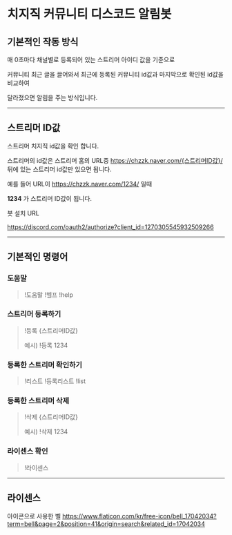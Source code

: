 # 치지직 커뮤니티 디스코드 알림봇

## 기본적인 작동 방식
매 0초마다 채널별로 등록되어 있는 스트리머 아이디 값을 기준으로

커뮤니티 최근 글을 끌어와서 최근에 등록된 커뮤니티 id값과 마지막으로 확인된 id값을 비교하여

달라졌으면 알림을 주는 방식입니다.

---
## 스트리머 ID값
스트리머 치지직 id값을 확인 합니다.

스트리머의 id값은 스트리머 홈의 URL중
https://chzzk.naver.com/{스트리머ID값}/
뒤에 있는 스트리머 id값만 있으면 됩니다.

예를 들어 URL이
https://chzzk.naver.com/1234/
일때

**1234** 가 스트리머 ID값이 됩니다.

봇 설치 URL

https://discord.com/oauth2/authorize?client_id=1270305545932509266

---

## 기본적인 명령어
### 도움말
> !도움말
> !헬프
> !help

### 스트리머 등록하기
> !등록 {스트리머ID값}
> 
> 예시) !등록 1234
>


### 등록한 스트리머 확인하기
> !리스트
> !등록리스트
> !list
>

### 등록한 스트리머 삭제
>!삭제 {스트리머ID값}
> 
> 예시) !삭제 1234

### 라이센스 확인
>!라이센스

---

## 라이센스
아이콘으로 사용한 벨
https://www.flaticon.com/kr/free-icon/bell_17042034?term=bell&page=2&position=41&origin=search&related_id=17042034